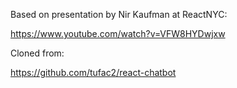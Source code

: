 Based on presentation by Nir Kaufman at ReactNYC:

https://www.youtube.com/watch?v=VFW8HYDwjxw

Cloned from:

https://github.com/tufac2/react-chatbot
